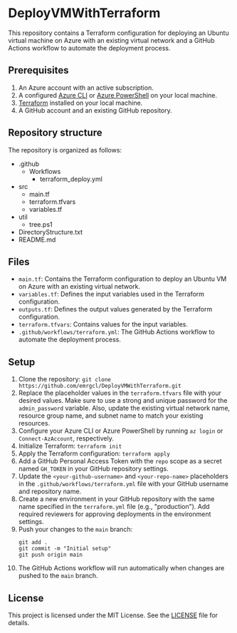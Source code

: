 # DeployVMWithTerraform

This repository contains a Terraform configuration for deploying an Ubuntu virtual machine on Azure with an existing virtual network and a GitHub Actions workflow to automate the deployment process.

## Prerequisites

1. An Azure account with an active subscription.
2. A configured [Azure CLI](https://docs.microsoft.com/en-us/cli/azure/install-azure-cli) or [Azure PowerShell](https://docs.microsoft.com/en-us/powershell/azure/install-az-ps) on your local machine.
3. [Terraform](https://www.terraform.io/downloads.html) installed on your local machine.
4. A GitHub account and an existing GitHub repository.

## Repository structure

The repository is organized as follows:

- .github
  - Workflows
    - terraform_deploy.yml
- src
  - main.tf
  - terraform.tfvars
  - variables.tf
- util
  - tree.ps1
- DirectoryStructure.txt
- README.md

## Files

- `main.tf`: Contains the Terraform configuration to deploy an Ubuntu VM on Azure with an existing virtual network.
- `variables.tf`: Defines the input variables used in the Terraform configuration.
- `outputs.tf`: Defines the output values generated by the Terraform configuration.
- `terraform.tfvars`: Contains values for the input variables.
- `.github/workflows/terraform.yml`: The GitHub Actions workflow to automate the deployment process.

## Setup

1. Clone the repository: `git clone https://github.com/emrgcl/DeployVMWithTerraform.git`
1. Replace the placeholder values in the `terraform.tfvars` file with your desired values. Make sure to use a strong and unique password for the `admin_password` variable. Also, update the existing virtual network name, resource group name, and subnet name to match your existing resources.
1. Configure your Azure CLI or Azure PowerShell by running `az login` or `Connect-AzAccount`, respectively.
1. Initialize Terraform: `terraform init`
1. Apply the Terraform configuration: `terraform apply`
1. Add a GitHub Personal Access Token with the `repo` scope as a secret named `GH_TOKEN` in your GitHub repository settings.
1. Update the `<your-github-username>` and `<your-repo-name>` placeholders in the `.github/workflows/terraform.yml` file with your GitHub username and repository name.
1. Create a new environment in your GitHub repository with the same name specified in the `terraform.yml` file (e.g., "production"). Add required reviewers for approving deployments in the environment settings.
1. Push your changes to the `main` branch:
   ```
   git add .
   git commit -m "Initial setup"
   git push origin main
   ```
1. The GitHub Actions workflow will run automatically when changes are pushed to the `main` branch.

## License

This project is licensed under the MIT License. See the [LICENSE](LICENSE) file for details.
